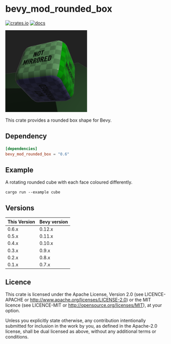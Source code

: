 # bevy_mod_rounded_box

[![crates.io](https://img.shields.io/crates/v/bevy_mod_rounded_box.svg)](https://crates.io/crates/bevy_mod_rounded_box)
[![docs](https://docs.rs/bevy_mod_rounded_box/badge.svg)](https://docs.rs/bevy_mod_rounded_box)

![Screenshot of bevy_mod_rounded_box's cube example](https://github.com/bevyengine/bevy-assets/blob/main/Assets/Shapes/bevy_mod_rounded_box.png?raw=true)

This crate provides a rounded box shape for Bevy.

## Dependency

```toml
[dependencies]
bevy_mod_rounded_box = "0.6"
```

## Example

A rotating rounded cube with each face coloured differently.

```shell
cargo run --example cube
```

## Versions

| This Version | Bevy version |
|--------------|--------------|
| 0.6.x        | 0.12.x       |
| 0.5.x        | 0.11.x       |
| 0.4.x        | 0.10.x       |
| 0.3.x        | 0.9.x        |
| 0.2.x        | 0.8.x        |
| 0.1.x        | 0.7.x        |

## Licence

This crate is licensed under the Apache License, Version 2.0 (see
LICENCE-APACHE or <http://www.apache.org/licenses/LICENSE-2.0>) or the MIT
licence (see LICENCE-MIT or <http://opensource.org/licenses/MIT>), at your
option.

Unless you explicitly state otherwise, any contribution intentionally submitted
for inclusion in the work by you, as defined in the Apache-2.0 license, shall
be dual licensed as above, without any additional terms or conditions.
